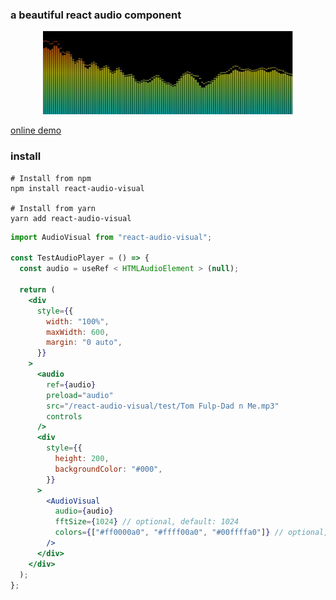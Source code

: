 ### a beautiful react audio component

<div align="center">
    <img width="400" src="https://raw.githubusercontent.com/icefee/react-audio-visual/main/public/screen_shot.jpg" alt="react audio visual">
</div>

[online demo](https://icefee.github.io/react-audio-visual)

### install

```shell
# Install from npm
npm install react-audio-visual

# Install from yarn
yarn add react-audio-visual
```

```jsx
import AudioVisual from "react-audio-visual";

const TestAudioPlayer = () => {
  const audio = useRef < HTMLAudioElement > (null);

  return (
    <div
      style={{
        width: "100%",
        maxWidth: 600,
        margin: "0 auto",
      }}
    >
      <audio
        ref={audio}
        preload="audio"
        src="/react-audio-visual/test/Tom Fulp-Dad n Me.mp3"
        controls
      />
      <div
        style={{
          height: 200,
          backgroundColor: "#000",
        }}
      >
        <AudioVisual
          audio={audio}
          fftSize={1024} // optional, default: 1024
          colors={["#ff0000a0", "#ffff00a0", "#00ffffa0"]} // optional, default: ["#ff0000a0", "#ffff00a0", "#00ffffa0"]
        />
      </div>
    </div>
  );
};
```
